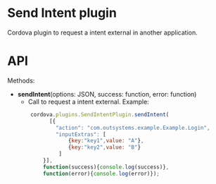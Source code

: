 # Send Intent plugin

Cordova plugin to request a intent external in another application.

# API
Methods:

* **sendIntent**(options: JSON, success: function, error: function)
    * Call to request a intent external. Example:
    ```javascript
        cordova.plugins.SendIntentPlugin.sendIntent(
              [{
                "action": "com.outsystems.example.Example.Login",
                "inputExtras": [
                    {key:"key1",value: "A"},
                    {key:"key2",value: "B"}
                 ]
            }],
            function(success){console.log(success)},
            function(error){console.log(error)});
    ```
    

